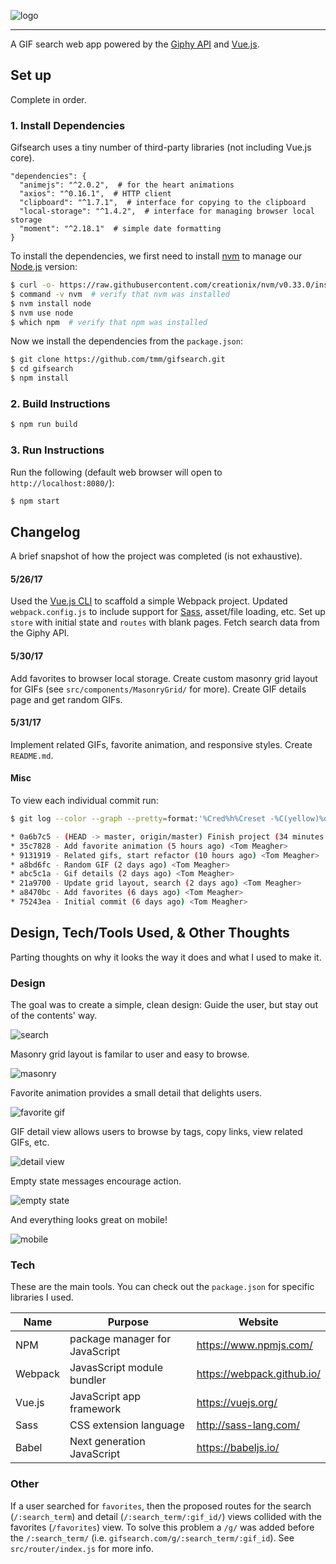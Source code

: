 ![logo](screenshots/logo.png)

---

A GIF search web app powered by the [Giphy API](https://github.com/Giphy/GiphyAPI) and [Vue.js](http://vuejs.org/).

## Set up

Complete in order.

### 1. Install Dependencies

Gifsearch uses a tiny number of third-party libraries (not including Vue.js core).

```
"dependencies": {
  "animejs": "^2.0.2",  # for the heart animations
  "axios": "^0.16.1",  # HTTP client
  "clipboard": "^1.7.1",  # interface for copying to the clipboard
  "local-storage": "^1.4.2",  # interface for managing browser local storage
  "moment": "^2.18.1"  # simple date formatting
}
```

To install the dependencies, we first need to install [nvm](https://github.com/creationix/nvm) to manage our [Node.js](https://nodejs.org/en/) version:

```bash
$ curl -o- https://raw.githubusercontent.com/creationix/nvm/v0.33.0/install.sh | bash
$ command -v nvm  # verify that nvm was installed
$ nvm install node
$ nvm use node
$ which npm  # verify that npm was installed
```

Now we install the dependencies from the `package.json`:

```bash
$ git clone https://github.com/tmm/gifsearch.git
$ cd gifsearch
$ npm install
```

### 2. Build Instructions

```bash
$ npm run build
```

### 3. Run Instructions

Run the following (default web browser will open to `http://localhost:8080/`):

```bash
$ npm start
```

## Changelog

A brief snapshot of how the project was completed (is not exhaustive).

#### 5/26/17

Used the [Vue.js CLI](https://github.com/vuejs/vue-cli) to scaffold a simple Webpack project. Updated `webpack.config.js` to include support for [Sass](http://sass-lang.com/), asset/file loading, etc. Set up `store` with initial state and `routes` with blank pages. Fetch search data from the Giphy API.

#### 5/30/17

Add favorites to browser local storage. Create custom masonry grid layout for GIFs (see `src/components/MasonryGrid/` for more). Create GIF details page and get random GIFs.

#### 5/31/17

Implement related GIFs, favorite animation, and responsive styles. Create `README.md`.

#### Misc

To view each individual commit run:

```bash
$ git log --color --graph --pretty=format:'%Cred%h%Creset -%C(yellow)%d%Creset %s %Cgreen(%cr) %C(bold blue)<%an>%Creset' --abbrev-commit

* 0a6b7c5 - (HEAD -> master, origin/master) Finish project (34 minutes ago) <Tom Meagher>
* 35c7828 - Add favorite animation (5 hours ago) <Tom Meagher>
* 9131919 - Related gifs, start refactor (10 hours ago) <Tom Meagher>
* a8bd6fc - Random GIF (2 days ago) <Tom Meagher>
* abc5c1a - Gif details (2 days ago) <Tom Meagher>
* 21a9700 - Update grid layout, search (2 days ago) <Tom Meagher>
* a8470bc - Add favorites (6 days ago) <Tom Meagher>
* 75243ea - Initial commit (6 days ago) <Tom Meagher>
```

## Design, Tech/Tools Used, & Other Thoughts

Parting thoughts on why it looks the way it does and what I used to make it.

### Design

The goal was to create a simple, clean design: Guide the user, but stay out of the contents' way.

![search](screenshots/01.png)

Masonry grid layout is familar to user and easy to browse.

![masonry](screenshots/02.png)

Favorite animation provides a small detail that delights users.

![favorite gif](screenshots/fav.gif)

GIF detail view allows users to browse by tags, copy links, view related GIFs, etc.

![detail view](screenshots/03.png)

Empty state messages encourage action.

![empty state](screenshots/04.png)

And everything looks great on mobile!

![mobile](screenshots/mobile.png)

### Tech

These are the main tools. You can check out the `package.json` for specific libraries I used.

| Name | Purpose | Website |
| -- | -- | -- |
| NPM | package manager for JavaScript | https://www.npmjs.com/ |
| Webpack | JavasScript module bundler | https://webpack.github.io/ |
| Vue.js | JavaScript app framework | https://vuejs.org/ |
| Sass | CSS extension language | http://sass-lang.com/ |
| Babel | Next generation JavaScript | https://babeljs.io/ |

### Other

If a user searched for `favorites`, then the proposed routes for the search (`/:search_term`) and detail (`/:search_term/:gif_id/`) views collided with the favorites (`/favorites`) view. To solve this problem a `/g/` was added before the `/:search_term/` (i.e. `gifsearch.com/g/:search_term/:gif_id`). See `src/router/index.js` for more info.
